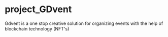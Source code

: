 # project_GDvent
Gdvent is a one stop creative solution for organizing events with the help of blockchain technology (NFT's\)
